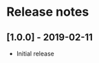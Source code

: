 # Release notes

<!-- Release notes authoring guidelines: http://keepachangelog.com/ -->

<!-- ## [Unreleased] -->
## [1.0.0] - 2019-02-11

- Initial release
